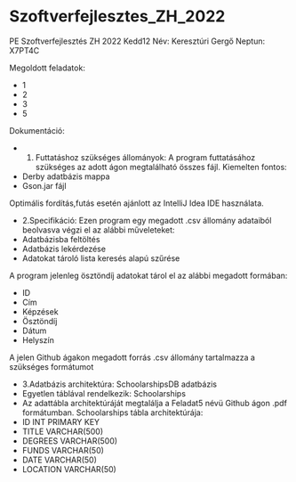 # Szoftverfejlesztes_ZH_2022
PE Szoftverfejlesztés ZH 2022 Kedd12 
Név: Keresztúri Gergő
Neptun: X7PT4C

Megoldott feladatok:
- 1
- 2
- 3
- 5

Dokumentáció:
- 1. Futtatáshoz szükséges állományok:
A program futtatásához szükséges az adott ágon megtalálható összes fájl.
Kiemelten fontos:
- Derby adatbázis mappa
- Gson.jar fájl

Optimális fordítás,futás esetén ajánlott az IntelliJ Idea IDE használata.

- 2.Specifikáció:
Ezen program egy megadott .csv állomány adataiból beolvasva végzi el az alábbi műveleteket:
- Adatbázisba feltöltés
- Adatbázis lekérdezése
- Adatokat tároló lista keresés alapú szűrése

A program jelenleg ösztöndíj adatokat tárol el az alábbi megadott formában:
- ID
- Cím
- Képzések
- Ösztöndíj
- Dátum
- Helyszín

A jelen Github ágakon megadott forrás .csv állomány tartalmazza a szükséges formátumot

- 3.Adatbázis architektúra:
SchoolarshipsDB adatbázis
- Egyetlen táblával rendelkezik: Schoolarships
- Az adattábla architektúráját megtalálja a Feladat5 névü Github ágon .pdf formátumban.
Schoolarships tábla architektúrája:
- ID INT PRIMARY KEY
- TITLE VARCHAR(500)
- DEGREES VARCHAR(500)
- FUNDS VARCHAR(50)
- DATE VARCHAR(50)
- LOCATION VARCHAR(50)
